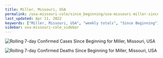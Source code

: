 ```yaml
---
title: Miller, Missouri, USA
permalink: /usa-missouri-cole/since_beginning/usa-missouri-miller-since_beginning.html
last_updated: Apr 11, 2022
keywords: ["Miller, Missouri, USA", "weekly totals", "Since Beginning"]
sidebar: usa-missouri-cole_sidebar
---
```


![Rolling 7-day Confirmed Cases Since Beginning for Miller, Missouri, USA](/covid_tracker/images/graphs/usa-missouri-miller-rolling_7_days_confirmed-since_beginning_graph.png)

![Rolling 7-day Confirmed Deaths Since Beginning for Miller, Missouri, USA](/covid_tracker/images/graphs/usa-missouri-miller-rolling_7_days_deaths-since_beginning_graph.png)
